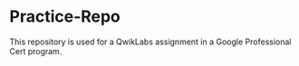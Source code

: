 # Practice-Repo
This repository is used for a QwikLabs assignment in a Google Professional Cert program.
